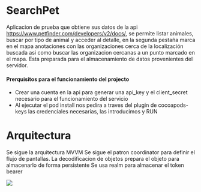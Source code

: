 # SearchPet

Aplicacion de prueba que obtiene sus datos de la api https://www.petfinder.com/developers/v2/docs/, se permite listar animales, buscar por tipo de animal y acceder al detalle, en la segunda pestaña marca en el mapa anotaciones con las organizaciones cerca de la localización buscada asi como buscar las organizacion cercanas a un punto marcado en el mapa. Esta preparada para el almacenamiento de datos provenientes del servidor.


#### Prerquisitos para el funcionamiento del projecto
* Crear una cuenta en la api para generar una api_key y el client_secret necesario para el funcionamiento del servicio 
* Al ejecutar el pod install nos pedira a traves del plugin de cocoapods-keys las credenciales necesarias, las introducimos y RUN

# Arquitectura 
Se sigue la arquitectura MVVM 
Se sigue el patron coordinator para definir el flujo de pantallas.
La decodificacion de objetos prepara el objeto para almacenarlo de forma persistente
Se usa realm para almacenar el token bearer


![](name-of-giphy.gif)

